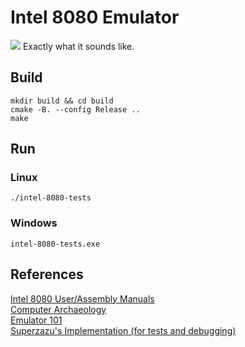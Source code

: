 # Intel 8080 Emulator
<img src = "https://sociable.co/wp-content/uploads/2010/09/SpaceInvader.jpg">
Exactly what it sounds like.

## Build
`mkdir build && cd build`  
`cmake -B. --config Release ..`  
`make`

## Run
### Linux
`./intel-8080-tests`

### Windows
`intel-8080-tests.exe`

## References
[Intel 8080 User/Assembly Manuals](docs)  
[Computer Archaeology](https://www.computerarcheology.com/Arcade/SpaceInvaders/)  
[Emulator 101](http://www.emulator101.com/welcome.html)  
[Superzazu's Implementation (for tests and debugging)](https://github.com/superzazu/8080)
